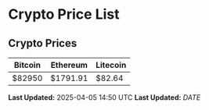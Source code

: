 # Crypto Price List

## Crypto Prices
| Bitcoin | Ethereum | Litecoin |
| ------- | -------- | -------- |
| $82950 | $1791.91 | $82.64 |
**Last Updated:** 2025-04-05 14:50 UTC
**Last Updated:** $DATE$
